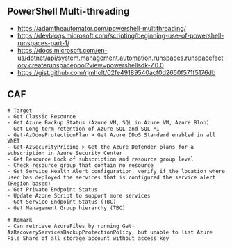 ## PowerShell Multi-threading
 
- https://adamtheautomator.com/powershell-multithreading/
- https://devblogs.microsoft.com/scripting/beginning-use-of-powershell-runspaces-part-1/
- https://docs.microsoft.com/en-us/dotnet/api/system.management.automation.runspaces.runspacefactory.createrunspacepool?view=powershellsdk-7.0.0
- https://gist.github.com/rjmholt/02fe49189540acf0d2650f571f5176db


## CAF
```
# Target
- Get Classic Resource
- Get Azure Backup Status (Azure VM, SQL in Azure VM, Azure Blob)
- Get Long-term retention of Azure SQL and SQL MI
- Get-AzDdosProtectionPlan > Get Azure DDoS Standard enabled in all VNET
- Get-AzSecurityPricing > Get the Azure Defender plans for a subscription in Azure Security Center
- Get Resource Lock of subscription and resource group level
- Check resource group that contain no resource
- Get Service Health Alert configuration, verify if the location where user has deployed the services that is configured the service alert (Region based)
- Get Private Endpoint Status
- Update Azone Script to support more services
- Get Service Endpoint Status (TBC)
- Get Management Group hierarchy (TBC)

# Remark
- Can retrieve AzureFiles by running Get-AzRecoveryServicesBackupProtectionPolicy, but unable to list Azure File Share of all storage account without access key
```
